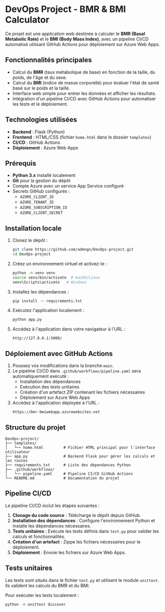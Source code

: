 # DevOps Project - BMR & BMI Calculator

Ce projet est une application web destinée à calculer le **BMR (Basal Metabolic Rate)** et le **BMI (Body Mass Index)**, avec un pipeline CI/CD automatisé utilisant GitHub Actions pour déploiement sur Azure Web Apps.

## Fonctionnalités principales

- Calcul du **BMR** (taux métabolique de base) en fonction de la taille, du poids, de l'âge et du sexe.
- Calcul du **BMI** (indice de masse corporelle) pour évaluer l'état de santé basé sur le poids et la taille.
- Interface web simple pour entrer les données et afficher les résultats.
- Intégration d'un pipeline CI/CD avec GitHub Actions pour automatiser les tests et le déploiement.

## Technologies utilisées

- **Backend** : Flask (Python)
- **Frontend** : HTML/CSS (fichier `home.html` dans le dossier `templates`)
- **CI/CD** : GitHub Actions
- **Déploiement** : Azure Web Apps

## Prérequis

- **Python 3.x** installé localement
- **Git** pour la gestion du dépôt
- Compte Azure avec un service App Service configuré
- Secrets GitHub configurés :
  - `AZURE_CLIENT_ID`
  - `AZURE_TENANT_ID`
  - `AZURE_SUBSCRIPTION_ID`
  - `AZURE_CLIENT_SECRET`

## Installation locale

1. Clonez le dépôt :
   ```bash
   git clone https://github.com/admngn/DevOps-project.git
   cd DevOps-project
   ```

2. Créez un environnement virtuel et activez-le :
   ```bash
   python -m venv venv
   source venv/bin/activate  # macOS/Linux
   venv\Scripts\activate   # Windows
   ```

3. Installez les dépendances :
   ```bash
   pip install -r requirements.txt
   ```

4. Exécutez l'application localement :
   ```bash
   python app.py
   ```

5. Accédez à l'application dans votre navigateur à l'URL :
   ```
   http://127.0.0.1:5000/
   ```

## Déploiement avec GitHub Actions

1. Poussez vos modifications dans la branche `main`.
2. Le pipeline CI/CD dans `.github/workflows/pipeline.yaml` sera automatiquement exécuté :
   - Installation des dépendances
   - Exécution des tests unitaires
   - Création d'un artefact ZIP contenant les fichiers nécessaires
   - Déploiement sur Azure Web Apps
3. Accédez à l'application déployée à l'URL :
   ```
   https://bmr-bmiwebapp.azurewebsites.net
   ```

## Structure du projet

```
DevOps-project/
├── templates/
│   └── home.html         # Fichier HTML principal pour l'interface utilisateur
├── app.py                # Backend Flask pour gérer les calculs et les routes
├── requirements.txt      # Liste des dépendances Python
├── .github/workflows/
│   └── pipeline.yaml     # Pipeline CI/CD GitHub Actions
└── README.md             # Documentation du projet
```

## Pipeline CI/CD

Le pipeline CI/CD inclut les étapes suivantes :

1. **Clonage du code source** : Télécharge le dépôt depuis GitHub.
2. **Installation des dépendances** : Configure l'environnement Python et installe les dépendances nécessaires.
3. **Tests unitaires** : Exécute les tests définis dans `test.py` pour valider les calculs et fonctionnalités.
4. **Création d'un artefact** : Zippe les fichiers nécessaires pour le déploiement.
5. **Déploiement** : Envoie les fichiers sur Azure Web Apps.

## Tests unitaires

Les tests sont situés dans le fichier `test.py` et utilisent le module `unittest`. Ils valident les calculs du BMR et du BMI.

Pour exécuter les tests localement :
```bash
python -m unittest discover
```
